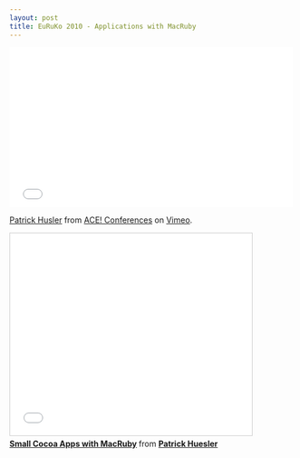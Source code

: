 ```yaml
---
layout: post
title: EuRuKo 2010 - Applications with MacRuby
---
```


<iframe src="//player.vimeo.com/video/12614702" width="500" height="281" frameborder="0" webkitallowfullscreen mozallowfullscreen allowfullscreen></iframe> <p><a href="http://vimeo.com/12614702">Patrick Husler</a> from <a href="http://vimeo.com/agilece">ACE! Conferences</a> on <a href="https://vimeo.com">Vimeo</a>.</p>

<iframe src="//www.slideshare.net/slideshow/embed_code/4402054" width="427" height="356" frameborder="0" marginwidth="0" marginheight="0" scrolling="no" style="border:1px solid #CCC; border-width:1px; margin-bottom:5px; max-width: 100%;" allowfullscreen> </iframe> <div style="margin-bottom:5px"> <strong> <a href="https://www.slideshare.net/phuesler/small-cocoa-apps-with-macruby" title="Small Cocoa Apps with MacRuby" target="_blank">Small Cocoa Apps with MacRuby</a> </strong> from <strong><a href="http://www.slideshare.net/phuesler" target="_blank">Patrick Huesler</a></strong> </div>
